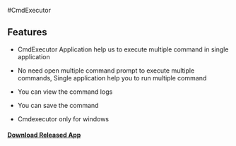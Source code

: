 #CmdExecutor

## Features
- CmdExecutor Application help us to execute multiple command in single application

- No need open multiple command prompt to execute multiple commands, Single application help you to run multiple command 

- You can view the command logs 

- You can save the command

- Cmdexecutor only for windows


#### [Download Released App](https://github.com/parthasharathi/CmdExecutor/releases/download/1.1/CmdExecutor.exe)
